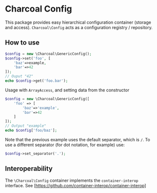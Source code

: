 Charcoal Config
===============

This package provides easy hierarchical configuration container (storage and access). `Charcoal\Config` acts as a configuration registry / repository.

## How to use
```php
$config = new \Charcoal\GenericConfig();
$config->set('foo', [
	'baz'=>example,
	'bar'=>42
]);
// Ouput "42"
echo $config->get('foo.bar');
```

Usage with `ArrayAccess`, and setting data from the constructor
```php
$config = new \Charcoal\GenericConfig([
    'foo' => [
        'baz'=>'example',
        'bar'=>42
    ]
]);
// Output "example"
echo $config['foo/baz'];
```

Note that the previous example uses the default separator, which is `/`.
To use a different separator (for dot notation, for example) use:
```php
$config->set_separator('.');
```

## Interoperability
The `\Charcoal\Config` container implements the `container-interop` interface.
See [https://github.com/container-interop/container-interop]
